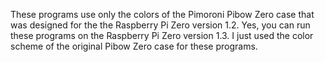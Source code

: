 These programs use only the colors of the Pimoroni Pibow Zero case that was designed for the the Raspberry Pi Zero version 1.2.
Yes, you can run these programs on the  Raspberry Pi Zero version 1.3. I just used the color scheme of the original Pibow Zero case for these programs.
